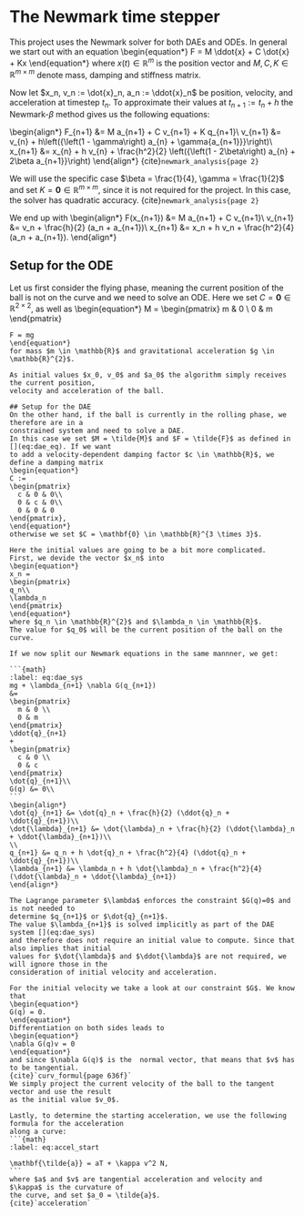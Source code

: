 # The Newmark time stepper

This project uses the Newmark solver for both DAEs and ODEs.
In general we start out with an equation
\begin{equation*}
  F = M \ddot{x} + C \dot{x} + Kx
\end{equation*}
where $x(t) \in \mathbb{R}^{m}$ is the position vector and $M, C, K \in \mathbb{R}^{m \times m}$
denote mass, damping and stiffness matrix.

Now let $x_n, v_n := \dot{x}_n, a_n := \ddot{x}_n$ be position, velocity, and acceleration at
timestep $t_n$. To approximate their values at $t_{n+1} := t_n + h$ the Newmark-$\beta$ method
gives us the following equations:

\begin{align*}
  F_{n+1} &= M a_{n+1} + C v_{n+1} + K q_{n+1}\\
  v_{n+1} &= v_{n} + h\left({\left(1 - \gamma\right) a_{n} + \gamma{a_{n+1}}}\right)\\
  x_{n+1} &= x_{n} + h v_{n} + \frac{h^2}{2} \left({\left(1 - 2\beta\right) a_{n} + 2\beta a_{n+1}}\right)
\end{align*}
{cite}`newmark_analysis{page 2}`

<!-- This family of solvers is non-canonically symplectic and preserves a non-standard momentum. {cite}`newmark_sympl{page 3}` -->
We will use the specific case $\beta = \frac{1}{4}, \gamma = \frac{1}{2}$ and
set $K = \mathbf{0} \in \mathbb{R}^{m \times m}$, since it is not required for the
project. In this case, the solver has quadratic accuracy. {cite}`newmark_analysis{page 2}`

We end up with
\begin{align*}
  F(x_{n+1}) &= M a_{n+1} + C v_{n+1}\\
  v_{n+1} &= v_n + \frac{h}{2} (a_n + a_{n+1})\\
  x_{n+1} &= x_n + h v_n + \frac{h^2}{4} (a_n + a_{n+1}).
\end{align*}

## Setup for the ODE
Let us first consider the flying phase, meaning the current position of the ball is not on the
curve and we need to solve an ODE.
Here we set $C = \mathbf{0} \in \mathbb{R}^{2 \times 2}$, as well as
\begin{equation*}
M =
\begin{pmatrix}
    m & 0 \\
    0 & m
  \end{pmatrix}
  ~~~\text{ and }~~~
  F = mg
\end{equation*}
for mass $m \in \mathbb{R}$ and gravitational acceleration $g \in \mathbb{R}^{2}$.

As initial values $x_0, v_0$ and $a_0$ the algorithm simply receives the current position,
velocity and acceleration of the ball.

## Setup for the DAE
On the other hand, if the ball is currently in the rolling phase, we therefore are in a
constrained system and need to solve a DAE.
In this case we set $M = \tilde{M}$ and $F = \tilde{F}$ as defined in [](eq:dae_eq). If we want
to add a velocity-dependent damping factor $c \in \mathbb{R}$, we define a damping matrix
\begin{equation*}
  C :=
  \begin{pmatrix}
    c & 0 & 0\\
    0 & c & 0\\
	0 & 0 & 0
  \end{pmatrix},
\end{equation*}
otherwise we set $C = \mathbf{0} \in \mathbb{R}^{3 \times 3}$.

Here the initial values are going to be a bit more complicated.
First, we devide the vector $x_n$ into
\begin{equation*}
  x_n =
  \begin{pmatrix}
  q_n\\
  \lambda_n
  \end{pmatrix}
\end{equation*}
where $q_n \in \mathbb{R}^{2}$ and $\lambda_n \in \mathbb{R}$.
The value for $q_0$ will be the current position of the ball on the curve.

If we now split our Newmark equations in the same mannner, we get:

```{math}
:label: eq:dae_sys
  mg + \lambda_{n+1} \nabla G(q_{n+1})
  &=
  \begin{pmatrix}
    m & 0 \\
    0 & m
  \end{pmatrix}
  \ddot{q}_{n+1}
  +
  \begin{pmatrix}
    c & 0 \\
    0 & c
  \end{pmatrix}
  \dot{q}_{n+1}\\
  G(q) &= 0\\
```
\begin{align*}
  \dot{q}_{n+1} &= \dot{q}_n + \frac{h}{2} (\ddot{q}_n + \ddot{q}_{n+1})\\
  \dot{\lambda}_{n+1} &= \dot{\lambda}_n + \frac{h}{2} (\ddot{\lambda}_n + \ddot{\lambda}_{n+1})\\
  \\
  q_{n+1} &= q_n + h \dot{q}_n + \frac{h^2}{4} (\ddot{q}_n + \ddot{q}_{n+1})\\
  \lambda_{n+1} &= \lambda_n + h \dot{\lambda}_n + \frac{h^2}{4} (\ddot{\lambda}_n + \ddot{\lambda}_{n+1})
\end{align*}

The Lagrange parameter $\lambda$ enforces the constraint $G(q)=0$ and is not needed to
determine $q_{n+1}$ or $\dot{q}_{n+1}$.
The value $\lambda_{n+1}$ is solved implicitly as part of the DAE system [](eq:dae_sys)
and therefore does not require an initial value to compute. Since that also implies that initial
values for $\dot{\lambda}$ and $\ddot{\lambda}$ are not required, we will ignore those in the
consideration of initial velocity and acceleration.

For the initial velocity we take a look at our constraint $G$. We know that
\begin{equation*}
  G(q) = 0.
\end{equation*}
Differentiation on both sides leads to
\begin{equation*}
  \nabla G(q)v = 0
\end{equation*}
and since $\nabla G(q)$ is the  normal vector, that means that $v$ has to be tangential.
{cite}`curv_formul{page 636f}`
We simply project the current velocity of the ball to the tangent vector and use the result
as the initial value $v_0$.

Lastly, to determine the starting acceleration, we use the following formula for the acceleration
along a curve:
```{math}
:label: eq:accel_start

  \mathbf{\tilde{a}} = aT + \kappa v^2 N,
```
where $a$ and $v$ are tangential acceleration and velocity and $\kappa$ is the curvature of
the curve, and set $a_0 = \tilde{a}$.
{cite}`acceleration`
